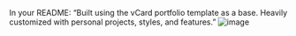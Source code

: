 
In your README:
“Built using the vCard portfolio template as a base. Heavily customized with personal projects, styles, and features.”
![image](https://github.com/user-attachments/assets/aa106e7e-ded8-49f2-aa44-04160877e136)

